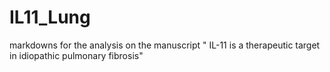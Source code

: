 # IL11_Lung
markdowns for the analysis on the manuscript " IL-11 is a therapeutic target in idiopathic pulmonary fibrosis"
